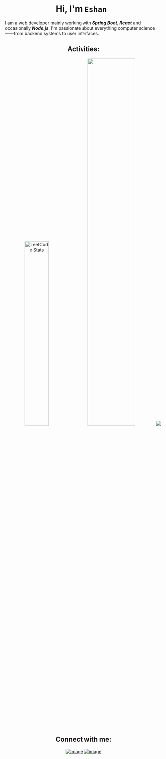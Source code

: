 <h1 align="center">Hi, I'm <code>Eshan </code></h1>
<p>I am a web developer mainly working with<B> <I>Spring Boot</I></B>,<B> <I>React</I></B> and occasionally <B><I>Node.js</I></B>.  I'm passionate about everything computer science——from backend systems to user interfaces.</p>

 <h2 align="center">Activities:</h2>

<p align="center">
    <img width="39%" src="https://leetcard.jacoblin.cool/2016mehrab?ext=heatmap&hide=ranking&theme=dark" alt="LeetCode Stats"/>
    <img  width="55%"  src="https://github-readme-streak-stats.herokuapp.com/?user=2016mehrab&theme=catppuccin_mocha&hide_border=false">
    <!-- <img width="55%" src="https://streak-stats.demolab.com/?user=2016mehrab&theme=catppuccin_mocha&hide_border=false" /> -->
    <img  src="https://github-readme-activity-graph.vercel.app/graph?username=2016mehrab&theme=react-dark">
</p>

<h2 align="center">Connect with me:</h2>
<div align="center">

[![image](https://img.shields.io/badge/LinkedIn-0077B5?style=for-the-badge&logo=linkedin&logoColor=white)](https://www.linkedin.com/in/2016mehrab/)
[![image](https://img.shields.io/badge/Gmail-D14836?style=for-the-badge&logo=gmail&logoColor=white)](mailto:2016mehrab@gmail.com)

</div>

<!-- <img width="100%" height="25%" src="https://github-readme-stats.vercel.app/api/top-langs/?username=2016mehrab&theme=catppuccin_mocha&exclude_repo=SSI,ssi-agent-2,sp-ssi-agent,Basic-IDP"> -->
<!-- ![](https://github-readme-stats.vercel.app/api/top-langs/?username=2016mehrab&theme=catppuccin_mocha&hide_border=false&include_all_commits=true&count_private=true&layout=compact) -->

<!-- ### 🔝 Top Contributed Repo
![](https://github-contributor-stats.vercel.app/api?username=2016mehrab&limit=5&theme=dark&combine_all_yearly_contributions=true) -->
